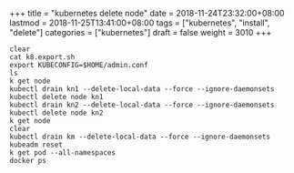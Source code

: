 +++
title = "kubernetes delete node"
date = 2018-11-24T23:32:00+08:00
lastmod = 2018-11-25T13:41:00+08:00
tags = ["kubernetes", "install", "delete"]
categories = ["kubernetes"]
draft = false
weight = 3010
+++

```shell
clear
cat k8.export.sh
export KUBECONFIG=$HOME/admin.conf
ls
k get node
kubectl drain kn1 --delete-local-data --force --ignore-daemonsets
kubectl delete node kn1
kubectl drain kn2 --delete-local-data --force --ignore-daemonsets
kubectl delete node kn2
k get node
clear
kubectl drain km --delete-local-data --force --ignore-daemonsets
kubeadm reset
k get pod --all-namespaces
docker ps
```
